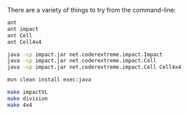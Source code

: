 There are a variety of things to try from the command-line:
```bash
ant
ant impact
ant Cell
ant Cell4x4

java -cp impact.jar net.coderextreme.impact.Impact
java -cp impact.jar net.coderextreme.impact.Cell
java -cp impact.jar net.coderextreme.impact.Cell Cell4x4

mvn clean install exec:java

make impactVL
make division
make 4x4
```
